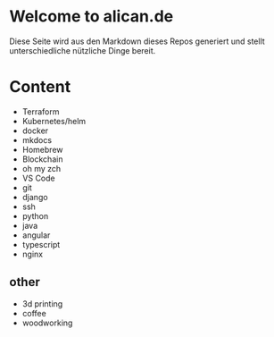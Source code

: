 # Welcome to alican.de

Diese Seite wird aus den Markdown dieses Repos generiert und stellt unterschiedliche nützliche Dinge bereit.

# Content

* Terraform
* Kubernetes/helm
* docker
* mkdocs
* Homebrew
* Blockchain
* oh my zch
* VS Code
* git
* django
* ssh
* python
* java
* angular
* typescript
* nginx


## other

* 3d printing
* coffee
* woodworking

